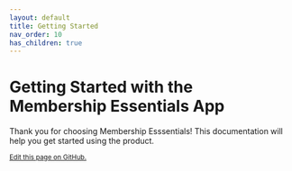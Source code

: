 ```yaml
---
layout: default
title: Getting Started
nav_order: 10
has_children: true
---
```

# Getting Started with the Membership Essentials App

Thank you for choosing Membership Esssentials!  This documentation will help you get started using the product.

<footer>
   <a href="https://github.com/SFDO-Community-Sprints/MembershipSchemaAndBenefits-Documentation/edit/main/docs/Getting-Started/index.md" style="font-size: smaller;">Edit this page on GitHub.</a>
</footer>
